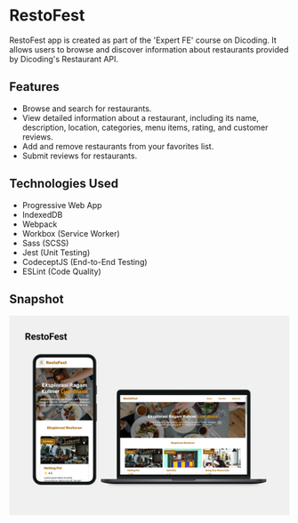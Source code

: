 # RestoFest

RestoFest app is created as part of the 'Expert FE' course on Dicoding. It allows users to browse and discover information about restaurants provided by Dicoding's Restaurant API.

## Features
- Browse and search for restaurants.
- View detailed information about a restaurant, including its name, description, location, categories, menu items, rating, and customer reviews.
- Add and remove restaurants from your favorites list.
- Submit reviews for restaurants.

## Technologies Used
- Progressive Web App
- IndexedDB
- Webpack
- Workbox (Service Worker)
- Sass (SCSS)
- Jest (Unit Testing)
- CodeceptJS (End-to-End Testing)
- ESLint (Code Quality)

## Snapshot
![RestoFest Snapshot](screenshot/restofest-snapshot.png)